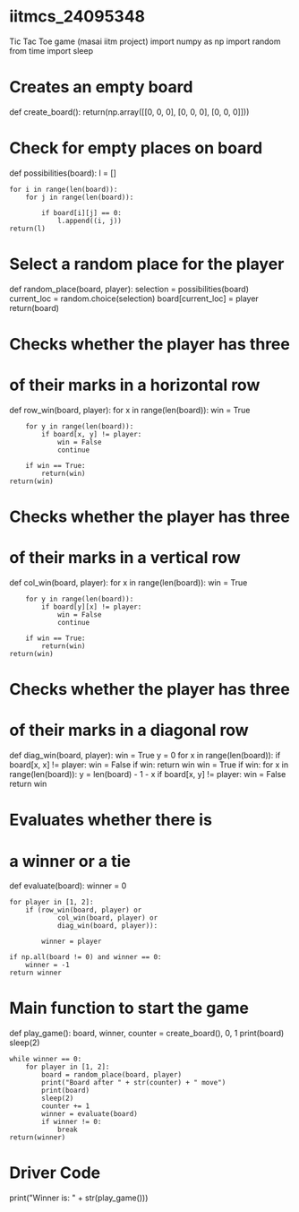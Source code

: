 # iitmcs_24095348
Tic Tac Toe game (masai iitm project)
import numpy as np
import random
from time import sleep
 
# Creates an empty board
 
 
def create_board():
    return(np.array([[0, 0, 0],
                     [0, 0, 0],
                     [0, 0, 0]]))
 
# Check for empty places on board
 
 
def possibilities(board):
    l = []
 
    for i in range(len(board)):
        for j in range(len(board)):
 
            if board[i][j] == 0:
                l.append((i, j))
    return(l)
 
# Select a random place for the player
 
 
def random_place(board, player):
    selection = possibilities(board)
    current_loc = random.choice(selection)
    board[current_loc] = player
    return(board)
 
# Checks whether the player has three
# of their marks in a horizontal row
 
 
def row_win(board, player):
    for x in range(len(board)):
        win = True
 
        for y in range(len(board)):
            if board[x, y] != player:
                win = False
                continue
 
        if win == True:
            return(win)
    return(win)
 
# Checks whether the player has three
# of their marks in a vertical row
 
 
def col_win(board, player):
    for x in range(len(board)):
        win = True
 
        for y in range(len(board)):
            if board[y][x] != player:
                win = False
                continue
 
        if win == True:
            return(win)
    return(win)
 
# Checks whether the player has three
# of their marks in a diagonal row
 
 
def diag_win(board, player):
    win = True
    y = 0
    for x in range(len(board)):
        if board[x, x] != player:
            win = False
    if win:
        return win
    win = True
    if win:
        for x in range(len(board)):
            y = len(board) - 1 - x
            if board[x, y] != player:
                win = False
    return win
 
# Evaluates whether there is
# a winner or a tie
 
 
def evaluate(board):
    winner = 0
 
    for player in [1, 2]:
        if (row_win(board, player) or
                col_win(board, player) or
                diag_win(board, player)):
 
            winner = player
 
    if np.all(board != 0) and winner == 0:
        winner = -1
    return winner
 
# Main function to start the game
 
 
def play_game():
    board, winner, counter = create_board(), 0, 1
    print(board)
    sleep(2)
 
    while winner == 0:
        for player in [1, 2]:
            board = random_place(board, player)
            print("Board after " + str(counter) + " move")
            print(board)
            sleep(2)
            counter += 1
            winner = evaluate(board)
            if winner != 0:
                break
    return(winner)
 
 
# Driver Code
print("Winner is: " + str(play_game()))
